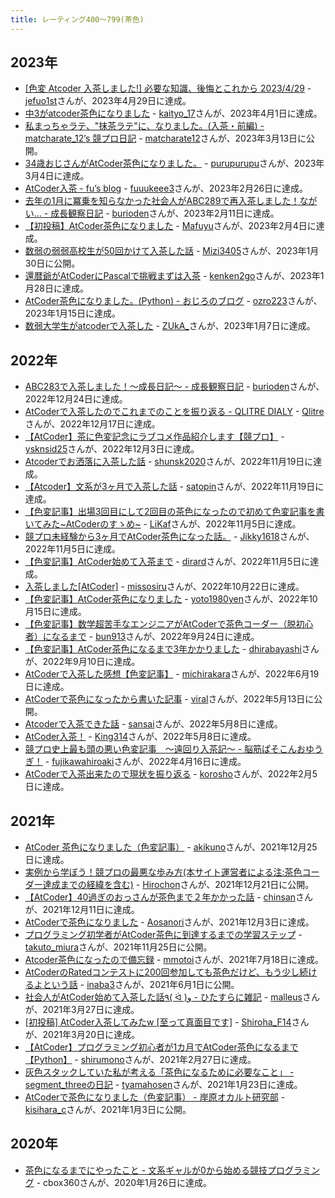 ```yaml
---
title: レーティング400〜799(茶色)
---
```


## 2023年

- [[色変 Atcoder 入茶しました!] 必要な知識、後悔とこれから 2023/4/29](https://qiita.com/jefuo/items/a00947c768db9b233169) - [jefuo1st](https://atcoder.jp/users/jefuo1st)さんが、2023年4月29日に達成。
- [中3がatcoder茶色になりました](https://note.com/note_kaityo/n/nb7ef0ea8206f) - [kaityo_17](https://atcoder.jp/users/kaityo_17)さんが、2023年4月1日に達成。
- [私まっちゃラテ、"抹茶ラテ"に、なりました。(入茶・前編) - matcharate_12’s 競プロ日記](https://matcharate-12.hatenablog.com/entry/2023/03/13/104809) - [matcharate12](https://atcoder.jp/users/matcharate12)さんが、2023年3月13日に公開。
- [34歳おじさんがAtCoder茶色になりました。](https://qiita.com/purupurupu/items/ea48b0e4e8b3a78eb524) - [purupurupu](https://atcoder.jp/users/purupurupu)さんが、2023年3月4日に達成。
- [AtCoder入茶 - fu’s blog](https://fuuukeee3.hatenadiary.jp/entry/2023/02/27/212807) - [fuuukeee3](https://atcoder.jp/users/fuuukeee3)さんが、2023年2月26日に達成。
- [去年の1月に冪乗を知らなかった社会人がABC289で再入茶しました！ながい… - 成長観察日記](https://d-burioden.hateblo.jp/entry/2023/02/12/195543) - [burioden](https://atcoder.jp/users/burioden)さんが、2023年2月11日に達成。
- [【初投稿】AtCoder茶色になりました](https://note.com/kikka_mfybyr/n/n864aeb594ab1) - [Mafuyu](https://atcoder.jp/users/Mafuyu)さんが、2023年2月4日に達成。
- [数弱の弱弱高校生が50回かけて入茶した話](https://qiita.com/Sapph/items/3e97bbaaa14ef0256a05) - [Mizi3405](https://atcoder.jp/users/Mizi3405)さんが、2023年1月30日に公開。
- [還暦爺がAtCoderにPascalで挑戦まずは入茶](https://qiita.com/kenken2go/items/b697e712914a67cf552b) - [kenken2go](https://atcoder.jp/users/kenken2go)さんが、2023年1月28日に達成。
- [AtCoder茶色になりました。(Python) - おじろのブログ](https://ozro-223.hatenablog.com/entry/2023/01/16/151714) - [ozro223](https://atcoder.jp/users/ozro223)さんが、2023年1月15日に達成。
- [数弱大学生がatcoderで入茶した](https://note.com/yindolsa/n/ncd59431b7a4d) - [ZUkA_](https://atcoder.jp/users/ZUkA_)さんが、2023年1月7日に達成。

## 2022年

- [ABC283で入茶しました！〜成長日記〜 - 成長観察日記](https://d-burioden.hateblo.jp/entry/2022/12/25/200953) - [burioden](https://atcoder.jp/users/burioden)さんが、2022年12月24日に達成。
- [AtCoderで入茶したのでこれまでのことを振り返る - QLITRE DIALY](https://www.qlitre-dialy.ink/post/became-brown-coder-look-back-my-study) - [Qlitre](https://atcoder.jp/users/Qlitre)さんが、2022年12月17日に達成。
- [【AtCoder】茶に色変記念にラブコメ作品紹介します【競プロ】](https://untitledreport.com/%e3%80%90atcoder%e3%80%91%e3%82%88%e3%81%86%e3%82%84%e3%81%8f%e8%8c%b6%e3%81%ab%e8%89%b2%e5%a4%89%e3%81%99%e3%82%8b%e3%81%93%e3%81%a8%e3%81%8c%e3%81%a7%e3%81%8d%e3%81%be%e3%81%97%e3%81%9f%e3%80%90/) - [ysknsid25](https://atcoder.jp/users/ysknsid25)さんが、2022年12月3日に達成。
- [Atcoderでお洒落に入茶した話](http://neko-mac.blogspot.com/2022/11/atcoder.html) - [shunsk2020](https://atcoder.jp/users/shunsk2020)さんが、2022年11月19日に達成。
- [【Atcoder】文系が3ヶ月で入茶した話](https://qiita.com/satopin/items/8fdb5681bd5a55cfc8e5) - [satopin](https://atcoder.jp/users/satopin)さんが、2022年11月19日に達成。
- [【色変記事】出場3回目にして2回目の茶色になったので初めて色変記事を書いてみた~AtCoderのすゝめ~](https://note.com/likaf/n/nba8f592509e6) - [LiKaf](https://atcoder.jp/users/LiKaf)さんが、2022年11月5日に達成。
- [競プロ未経験から3ヶ月でAtCoder茶色になった話。](https://note.com/jikky1618/n/nbf891072355e) - [Jikky1618](https://atcoder.jp/users/Jikky1618)さんが、2022年11月5日に達成。
- [【色変記事】AtCoder始めて入茶まで](https://qiita.com/ys_dirard/items/7e2c6f595ef3fb323575) - [dirard](https://atcoder.jp/users/dirard)さんが、2022年11月5日に達成。
- [入茶しました[AtCoder]](https://qiita.com/ramen0702/items/8e0f28b09796253b245f) - [missosiru](https://atcoder.jp/users/missosiru)さんが、2022年10月22日に達成。
- [【色変記事】AtCoder茶色になりました](https://tech.devopslead.jp/knowledge/%e7%ab%b6%e6%8a%80%e3%83%97%e3%83%ad%e3%82%b0%e3%83%a9%e3%83%9f%e3%83%b3%e3%82%b0/%e3%80%90%e8%89%b2%e5%a4%89%e8%a8%98%e4%ba%8b%e3%80%91atcoder%e8%8c%b6%e8%89%b2%e3%81%ab%e3%81%aa%e3%82%8a%e3%81%be%e3%81%97%e3%81%9f/) - [yoto1980yen](https://atcoder.jp/users/yoto1980yen)さんが、2022年10月15日に達成。
- [【色変記事】数学超苦手なエンジニアがAtCoderで茶色コーダー（脱初心者）になるまで](https://dev.classmethod.jp/articles/atcoder_change_color_brown/) - [bun913](https://atcoder.jp/users/bun913)さんが、2022年9月24日に達成。
- [【色変記事】AtCoder茶色になるまで3年かかりました](https://qiita.com/dhirabayashi/items/0279cab717cf6b39c764) - [dhirabayashi](https://atcoder.jp/users/dhirabayashi)さんが、2022年9月10日に達成。
- [AtCoderで入茶した感想【色変記事】](https://qiita.com/Michirakara/items/89ba033e9343a1ee02ef) - [michirakara](https://atcoder.jp/users/michirakara)さんが、2022年6月19日に達成。
- [AtCoderで茶色になったから書いた記事](https://qiita.com/viral_8/items/303c3d5e59084070bc70) - [viral](https://atcoder.jp/users/viral)さんが、2022年5月13日に公開。
- [Atcoderで入茶できた話](https://note.com/lucky_alpaca549/n/n5357b4f33a42) - [sansai](https://atcoder.jp/users/sansai)さんが、2022年5月8日に達成。
- [AtCoder入茶！](https://note.com/syntax_error_/n/ndded92400e46) - [King314](https://atcoder.jp/users/King314)さんが、2022年5月8日に達成。
- [競プロ史上最も頭の悪い色変記事　〜遠回り入茶記〜 - 脳筋ぱそこんおゆうぎ！](https://fujikawa.hatenablog.com/entry/2022/04/18/203545) - [fujikawahiroaki](https://atcoder.jp/users/fujikawahiroaki)さんが、2022年4月16日に達成。
- [AtCoderで入茶出来たので現状を振り返る](https://qiita.com/korosho/items/a20a404e7022ce9708b8) - [korosho](https://atcoder.jp/users/korosho)さんが、2022年2月5日に達成。

## 2021年

- [AtCoder 茶色になりました（色変記事）](https://qiita.com/akiku/items/0b693004e17bfd094c3b) - [akikuno](https://atcoder.jp/users/akikuno)さんが、2021年12月25日に達成。
- [実例から学ぼう！競プロの最悪な歩み方(本サイト運営者による注:茶色コーダー達成までの経緯を含む)](https://qiita.com/Hirochon/items/6c08c987f1462a76c461) - [Hirochon](https://atcoder.jp/users/Hirochon)さんが、2021年12月21日に公開。
- [【AtCoder】40過ぎのおっさんが茶色まで２年かかった話](https://note.com/t_aoyama/n/nf216afa9241e) - [chinsan](https://atcoder.jp/users/chinsan)さんが、2021年12月11日に達成。
- [AtCoderで茶色になりました](https://qiita.com/Aosanori620/items/3803c3ef188d9952c0e7) - [Aosanori](https://atcoder.jp/users/Aosanori)さんが、2021年12月3日に達成。
- [プログラミング初学者がAtCoder茶色に到達するまでの学習ステップ](https://qiita.com/sanchoBVB/items/ba4c4526280297bc4aed) - [takuto_miura](https://atcoder.jp/users/takuto_miura)さんが、2021年11月25日に公開。
- [Atcoder茶色になったので備忘録](https://note.com/mmotoi42/n/n63ebe30d01cc) - [mmotoi](https://atcoder.jp/users/mmotoi)さんが、2021年7月18日に達成。
- [AtCoderのRatedコンテストに200回参加しても茶色だけど、もう少し続けるよという話](https://1783.hatenablog.com/entry/2021/06/01/194504) - [inaba3](https://atcoder.jp/users/inaba3)さんが、2021年6月1日に公開。
- [社会人がAtCoder始めて入茶した話٩( ᐛ )و - ひたすらに雑記](https://malleroid.hatenablog.com/entry/2021/04/03/204651) - [malleus](https://atcoder.jp/users/malleus)さんが、2021年3月27日に達成。
- [[初投稿] AtCoder入茶してみたw [至って真面目です]](https://qiita.com/Shiroha_MK3/items/aacc2727b511682e1cf2) - [Shiroha_F14](https://atcoder.jp/users/shiroha_f14)さんが、2021年3月20日に達成。
- [【AtCoder】プログラミング初心者が1カ月でAtCoder茶色になるまで【Python】](https://qiita.com/shirumono/items/0d6a3abb747d6b144cca) - [shirumono](https://atcoder.jp/users/shirumono)さんが、2021年2月27日に達成。
- [灰色スタックしていた私が考える「茶色になるために必要なこと」 - segment_threeの日記](https://segment-three.hatenablog.com/entry/2021/01/24/171947) - [tyamahosen](https://atcoder.jp/users/tyamahosen)さんが、2021年1月23日に達成。
- [AtCoderで茶色になりました（色変記事） - 岸原オカルト研究部](https://kisihara-c.hatenablog.com/entry/2021/01/03/123133) - [kisihara_c](https://twitter.com/kisihara_c)さんが、2021年1月3日に公開。

## 2020年

- [茶色になるまでにやったこと - 文系ギャルが0から始める競技プログラミング](https://note.com/cbox360/n/n7dcaab5696a1) - cbox360さんが、2020年1月26日に達成。
